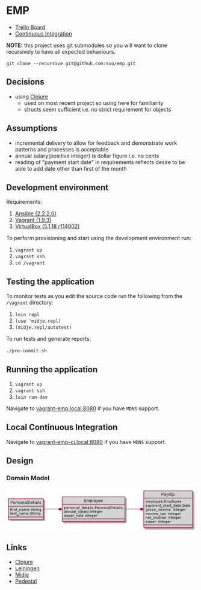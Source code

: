 # EMP

* [Trello Board](https://trello.com/b/WoAzNyra/)
* [Continuous Integration](https://app.shippable.com/github/svo/emp/dashboard)

__NOTE:__ this project uses git submodules so you will want to clone recursively to have all expected behaviours.

```
git clone --recursive git@github.com:svo/emp.git
```

## Decisions

* using [Clojure](https://clojure.org/)
	* used on most recent project so using here for familiarity
	* structs seem sufficient i.e. no strict requirement for objects

## Assumptions

* incremental delivery to allow for feedback and demonstrate work patterns and processes is acceptable
* annual salary(positive integer) is dollar figure i.e. no cents
* reading of "payment start date" in requirements reflects desire to be able to add date other than first of the month

## Development environment

Requirements:

1. [Ansible (2.2.2.0)](https://www.ansible.com/)
2. [Vagrant (1.9.3)](https://www.vagrantup.com/)
3. [VirtualBox (5.1.18 r114002)](https://www.virtualbox.org/)

To perform provisioning and start using the development environment run:

1. `vagrant up`
2. `vagrant ssh`
3. `cd /vagrant`

## Testing the application

To monitor tests as you edit the source code run the following from the `/vagrant` directory:

1. `lein repl`
2. `(use 'midje.repl)`
3. `(midje.repl/autotest)`

To run tests and generate reports:

`./pre-commit.sh`

## Running the application

1. `vagrant up`
2. `vagrant ssh`
3. `lein run-dev`

Navigate to [vagrant-emp.local:8080](http://vagrant-emp.local:8080/version) if you have `MDNS` support.

## Local Continuous Integration

Navigate to [vagrant-emp-ci.local:8080](http://vagrant-emp-ci.local:8080) if you have `MDNS` support.

## Design

### Domain Model
![enter image description here](https://github.com/svo/emp/blob/master/doc/domain-model.png?raw=true)

## Links

* [Clojure](https://clojure.org)
* [Leiningen](http://leiningen.org)
* [Midje](https://github.com/marick/Midje)
* [Pedestal](https://github.com/pedestal/pedestal)
